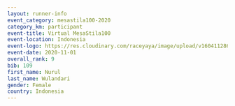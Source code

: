 ```yaml
--- 
layout: runner-info 
event_category: mesastila100-2020 
category_km: participant 
event-title: Virtual MesaStila100 
event-location: Indonesia 
event-logo: https://res.cloudinary.com/raceyaya/image/upload/v1604112863/3B3F7463-9336-4572-9F07-069DCA7D2527_ndaoxk.jpg 
event-date: 2020-11-01 
overall_rank: 9
bib: 109
first_name: Nurul
last_name: Wulandari
gender: Female
country: Indonesia
--- 
```


